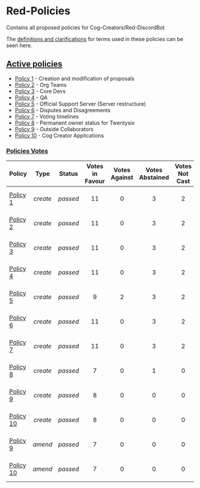 # Red-Policies
Contains all proposed policies for Cog-Creators/Red-DiscordBot

The [definitions and clarifications](definitions.md) for terms used in these policies can be seen here. 

## [Active policies](policies/accepted)
- [Policy 1](policies/accepted/1.md) - Creation and modification of proposals
- [Policy 2](policies/accepted/2.md) - Org Teams
- [Policy 3](policies/accepted/3.md) - Core Devs
- [Policy 4](policies/accepted/4.md) - QA
- [Policy 5](policies/accepted/5.md) - Official Support Server (Server restructure)
- [Policy 6](policies/accepted/6.md) - Disputes and Disagreements
- [Policy 7](policies/accepted/7.md) - Voting timelines
- [Policy 8](policies/accepted/8.md) - Permanent owner status for Twentysix
- [Policy 9](policies/accepted/9.md) - Outside Collaborators
- [Policy 10](policies/accepted/10.md) - Cog Creator Applications

### <ins>Policies Votes</ins>
| Policy | Type | Status | Votes in Favour | Votes Against | Votes Abstained | Votes Not Cast | Total Available votes | Date |
|:---|:---:|---|:---:|:---:|:---:|:---:|:---:|:---:|
| [Policy 1](policies/accepted/1.md) | *create* | *passed* | 11 | 0 | 3 | 2 | 16 | 1st of August 2020
| [Policy 2](policies/accepted/2.md) | *create* | *passed* | 11 | 0 | 3 | 2 | 16 | 1st of August 2020
| [Policy 3](policies/accepted/3.md) | *create* | *passed* | 11 | 0 | 3 | 2 | 16 | 1st of August 2020
| [Policy 4](policies/accepted/4.md) | *create* | *passed* | 11 | 0 | 3 | 2 | 16 | 1st of August 2020
| [Policy 5](policies/accepted/5.md) | *create* | *passed* | 9 | 2 | 3 | 2 | 16 | 1st of August 2020
| [Policy 6](policies/accepted/6.md) | *create* | *passed* | 11 | 0 | 3 | 2 | 16 | 1st of August 2020
| [Policy 7](policies/accepted/7.md) | *create* | *passed* | 11 | 0 | 3 | 2 | 16 | 1st of August 2020
| [Policy 8](policies/accepted/8.md) | *create* | *passed* | 7 | 0 | 1 | 0 | 8 | 2nd of August 2020
| [Policy 9](policies/accepted/9.md) | *create* | *passed* | 8 | 0 | 0 | 0 | 8 | 5th of October 2020
| [Policy 10](policies/accepted/10.md) | *create* | *passed* | 8 | 0 | 0 | 0 | 8 | 11th of November 2020
| [Policy 9](policies/accepted/9.md) | *amend* | *passed* | 7 | 0 | 0 | 0 | 7 | 14th of April 2021
| [Policy 10](policies/accepted/10.md) | *amend* | *passed* | 7 | 0 | 0 | 0 | 7 | 14th of April 2021

